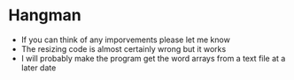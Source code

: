 # Hangman
- If you can think of any imporvements please let me know
- The resizing code is almost certainly wrong but it works
- I will probably make the program get the word arrays from a text file at a later date
